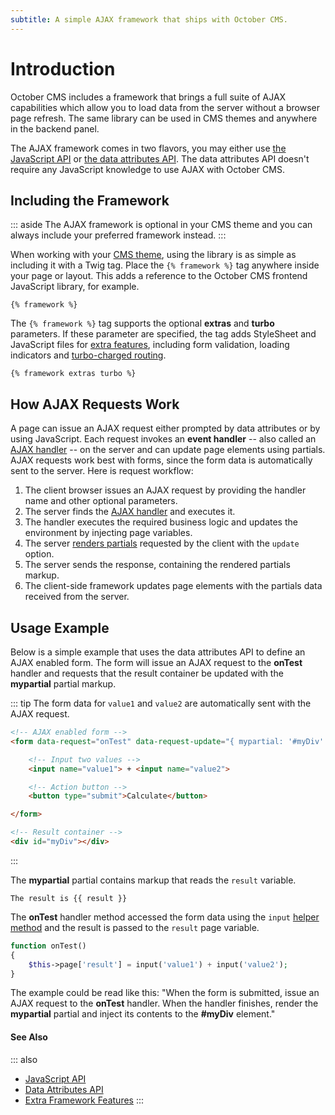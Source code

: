 ```yaml
---
subtitle: A simple AJAX framework that ships with October CMS.
---
```

# Introduction

October CMS includes a framework that brings a full suite of AJAX capabilities which allow you to load data from the server without a browser page refresh. The same library can be used in CMS themes and anywhere in the backend panel.

The AJAX framework comes in two flavors, you may either use [the JavaScript API](./javascript-api.md) or [the data attributes API](./attributes-api.md). The data attributes API doesn't require any JavaScript knowledge to use AJAX with October CMS.

## Including the Framework

::: aside
The AJAX framework is optional in your CMS theme and you can always include your preferred framework instead.
:::

When working with your [CMS theme](../../cms/themes/themes.md), using the library is as simple as including it with a Twig tag. Place the `{% framework %}` tag anywhere inside your page or layout. This adds a reference to the October CMS frontend JavaScript library, for example.

```twig
{% framework %}
```

The `{% framework %}` tag supports the optional **extras** and **turbo** parameters. If these parameter are specified, the tag adds StyleSheet and JavaScript files for [extra features](./extras.md), including form validation, loading indicators and [turbo-charged routing](./turbo-router.md).

```twig
{% framework extras turbo %}
```

## How AJAX Requests Work

A page can issue an AJAX request either prompted by data attributes or by using JavaScript. Each request invokes an **event handler** -- also called an [AJAX handler](./handlers.md) -- on the server and can update page elements using partials. AJAX requests work best with forms, since the form data is automatically sent to the server. Here is request workflow:

1. The client browser issues an AJAX request by providing the handler name and other optional parameters.
2. The server finds the [AJAX handler](./handlers.md) and executes it.
3. The handler executes the required business logic and updates the environment by injecting page variables.
4. The server [renders partials](./update-partials.md) requested by the client with the `update` option.
5. The server sends the response, containing the rendered partials markup.
6. The client-side framework updates page elements with the partials data received from the server.

## Usage Example

Below is a simple example that uses the data attributes API to define an AJAX enabled form. The form will issue an AJAX request to the **onTest** handler and requests that the result container be updated with the **mypartial** partial markup.

::: tip
The form data for `value1` and `value2` are automatically sent with the AJAX request.

```html
<!-- AJAX enabled form -->
<form data-request="onTest" data-request-update="{ mypartial: '#myDiv' }">

    <!-- Input two values -->
    <input name="value1"> + <input name="value2">

    <!-- Action button -->
    <button type="submit">Calculate</button>

</form>

<!-- Result container -->
<div id="myDiv"></div>
```
:::

The **mypartial** partial contains markup that reads the `result` variable.

```twig
The result is {{ result }}
```

The **onTest** handler method accessed the form data using the `input` [helper method](../../extend/services/helpers.md) and the result is passed to the `result` page variable.

```php
function onTest()
{
    $this->page['result'] = input('value1') + input('value2');
}
```

The example could be read like this: "When the form is submitted, issue an AJAX request to the **onTest** handler. When the handler finishes, render the **mypartial** partial and inject its contents to the **#myDiv** element."

#### See Also

::: also
* [JavaScript API](./javascript-api.md)
* [Data Attributes API](./attributes-api.md)
* [Extra Framework Features](./extras.md)
:::
